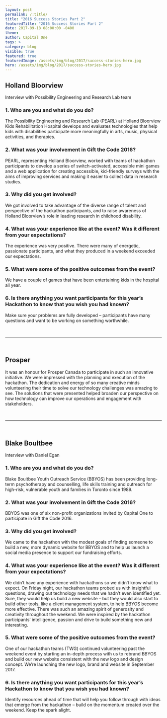 ```yaml
---
layout: post
permalink: /:title/
title: "2016 Success Stories Part 2"
featuredTitle: "2016 Success Stories Part 2"
date: 2017-09-18 08:00:00 -0400
theme:
author: Capital One
tags: >
category: blog
visible: true
featured: true
featuredImage: /assets/img/blog/2017/success-stories-hero.jpg
hero: /assets/img/blog/2017/success-stories-hero.jpg
---
```


## Holland Bloorview
Interview with Possibility Engineering and Research Lab team
<br />

### 1. Who are you and what do you do?

The Possibility Engineering and Research Lab (PEARL) at Holland Bloorview Kids Rehabilitation Hospital develops and evaluates technologies that help kids with disabilities participate more meaningfully in arts, music, physical activities, and therapies.

### 2. What was your involvement in Gift the Code 2016?

PEARL, representing Holland Bloorview, worked with teams of hackathon participants to develop a series of switch-activated, accessible mini games and a web application for creating accessible, kid-friendly surveys with the aims of improving services and making it easier to collect data in research studies.    

### 3. Why did you get involved?

We got involved to take advantage of the diverse range of talent and perspective of the hackathon participants, and to raise awareness of Holland Bloorview’s role in leading research in childhood disability.    

### 4. What was your experience like at the event? Was it different from your expectations?

The experience was very positive. There were many of energetic, passionate participants, and what they produced in a weekend exceeded our expectations.    

### 5. What were some of the positive outcomes from the event?

We have a couple of games that have been entertaining kids in the hospital all year.    

### 6. Is there anything you want participants for this year’s Hackathon to know that you wish you had known?

Make sure your problems are fully developed – participants have many questions and want to be working on something worthwhile.

<br />
<hr />
<br />

## Prosper

It was an honour for Prosper Canada to participate in such an innovative initiative. We were impressed with the planning and execution of the hackathon. The dedication and energy of so many creative minds volunteering their time to solve our technology challenges was amazing to see. The solutions that were presented helped broaden our perspective on how technology can improve our operations and engagement with stakeholders.

<br />
<hr />
<br />

## Blake Boultbee
Interview with Daniel Egan
<br />

### 1. Who are you and what do you do?

Blake Boultbee Youth Outreach Service (BBYOS) has been providing long-term psychotherapy and counselling, life skills training and outreach for high-risk, vulnerable youth and families in Toronto since 1989.

### 2. What was your involvement in Gift the Code 2016?

BBYOS was one of six non-profit organizations invited by Capital One to participate in Gift the Code 2016.

### 3. Why did you get involved?

We came to the hackathon with the modest goals of finding someone to build a new, more dynamic website for BBYOS and to help us launch a social media presence to support our fundraising efforts.

### 4. What was your experience like at the event? Was it different from your expectations?

We didn’t have any experience with hackathons so we didn’t know what to expect. On Friday night, our hackathon teams probed us with insightful questions, drawing out technology needs that we hadn’t even identified yet. Sure, they would help us build a new website – but they would also start to build other tools, like a client management system, to help BBYOS become more effective.
There was such an amazing spirit of generosity and creativity throughout the weekend. We were inspired by the hackathon participants’ intelligence, passion and drive to build something new and interesting.

### 5. What were some of the positive outcomes from the event?

One of our hackathon teams (TWG) continued volunteering past the weekend event by starting an in-depth process with us to rebrand BBYOS and build our new website consistent with the new logo and design concept. We’re launching the new logo, brand and website in September 2017.  

### 6. Is there anything you want participants for this year’s Hackathon to know that you wish you had known?

Identify resources ahead of time that will help you follow through with ideas that emerge from the hackathon – build on the momentum created over the weekend. Keep the spark alight.
